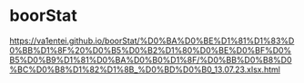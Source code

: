 # boorStat

https://va1entei.github.io/boorStat/%D0%BA%D0%BE%D1%81%D1%83%D0%BB%D1%8F%20%D0%B5%D0%B2%D1%80%D0%BE%D0%BF%D0%B5%D0%B9%D1%81%D0%BA%D0%B0%D1%8F/%D0%BB%D0%B8%D0%BC%D0%B8%D1%82%D1%8B_%D0%BD%D0%B0_13.07.23.xlsx.html
